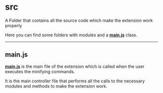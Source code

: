 # **src**

A Folder that contains all the source code which make the extension work properly

Here you can find some folders with modules and a **[main.js](main.js)** class.

---

## **main.js**

**[main.js](main.js)** is the main file of the extension which is called when the user executes the minifying commands.

It is the main controller file that performs all the calls to the necessary modules and methods to make the extension work.
